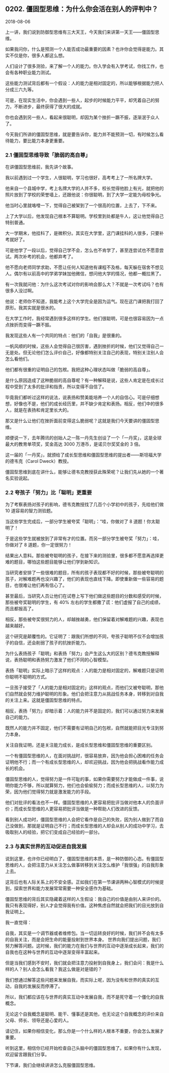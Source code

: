 ## 0202. 僵固型思维：为什么你会活在别人的评判中？

2018-08-06

上一讲，我们说到防御型思维有三大天王，今天我们来讲第一天王——僵固型思维。

如果我问你，什么是预测一个人能否成功最重要的因素？也许你会觉得是能力。其实不仅是你，很多人都这么想。

人们设计了很多测验，来了解一个人的能力。你入学会有入学考试，你找工作，也会有各种职业能力测试。

这些能力测试背后都有一个假设：人的能力是相对固定的，所以能够根据能力把人分成三六九等。

可是，在现实生活中，你会遇到一些人，起步的时候能力平平，却凭着自己的努力，不断进步，最终获得了很大的成就。

你也会遇到另一些人，看起来很聪明，却因为某个挫折一蹶不振，逐渐泯于众人了。

今天我们所讲的僵固型思维，就是要告诉你，能力并不能预测一切，有时候怎么看待能力，要比能力本身更重要。

### 2.1 僵固型思维导致「脆弱的高自尊」

在讲僵固型思维前，我先讲个故事。

我以前遇到过一个学生，人很聪明，学习也很好，高考考上了一所名牌大学。

他来自一个县城中学，考上名牌大学的人并不多，校长觉得他脸上有光，就把他的照片放到了学校的荣誉墙上，还跟他说：你很聪明，到了大学一定能为母校争光。

他当时心里就咯噔一下，觉得自己被架到了一个很高的位置，上去了，下不来。

上了大学以后，他发现自己根本不算聪明。学校里到处都是牛人，这让他觉得自己特别普通。

大一学期末，他挂科了，是微积分。其实在大学里，这门课挂科的人很多，只要补考就好了。

可是他学了一段以后，觉得自己学不会，怎么也不肯学了，甚至连尝试也不愿意尝试。两次补考的机会，他都弃考了。

他不愿向老师同学求助，不愿让任何人知道他有课程不及格，每天躲在宿舍不想见人。偶尔有以前高中的学弟学妹加他微信，想问他大学的情况，他都一概拉黑了。

有一次我就问他：为什么这次考试对你的影响会那么大？不就是一次考试吗？也有很多人没过啊。

他说：老师你不知道，我能考上这个大学完全是因为运气。现在这门课把我打回了原形。我其实就是很水的。

在大学工作时，我经常遇到很多这样的学生。他们很聪明，可是也很容易因为一点点挫折而变得一蹶不振。

我发现这些人有一个共同的特点：他们的「自我」是很重的。

一帆风顺的时候，这些人会觉得自己很厉害，遇到挫折的时候，他们又觉得自己一无是处。但无论他们怎么评价自己，好像都特别关注自己的表现，特别关注别人会怎么看他们。

他们都有很重的证明自己的包袱。我把这种心理状态叫做「脆弱的高自尊」。

是什么原因造成了这种脆弱的高自尊呢？有一种解释是说，这些人肯定是在成长过程中受到了太多的批评和指责，所以变得不自信了。

毕竟我们都听过这样的说法，说表扬和赞美能培养一个人的自信心。可是仔细想想，好像也不是，他们的成长经历里，并不缺少肯定和表扬。相反，他们中的很多人，就是在表扬和肯定里长大的。

那又是什么让他们在挫折面前变得这么脆弱呢？这就是我们今天要讲的僵固型思维。

顺便说一下，去年腾讯的创始人之一陈一丹先生创设了一个「一丹奖」，这是全球最大的教育单项奖，奖金高达 3000 万港币，是诺贝尔奖奖金的 3 倍。

这一届的「一丹奖」，就颁给了成长型思维和僵固型思维的提出者——斯坦福大学的德韦克（Carol Dweck）教授。

僵固型思维到底在讲什么，能够让德韦克教授获此殊荣呢？让我们先从她的一个著名实验说起。

### 2.2 夸孩子「努力」比「聪明」更重要

为了考察表扬对孩子的影响，德韦克教授找了几百个小学初中的孩子，先给他们做 10 道容易的智力测验题。

当这些学生完成后，一部分学生被夸奖「聪明」：“哇，你做对了 8 道题！你太聪明了！

于是这些学生就被放到了非常有才的位置。而另一部分学生被夸奖「努力」：哇，你做对了 8 道题，你一定很努力！

结果出人意料。那些被夸聪明的孩子，在接下来的测验里，很多都不愿意再选择更难的题目，哪怕这些题目能够让他们学到新知识。

当研究者安排了一些很难的题目，所有的孩子表现都不好的时候，那些被夸聪明的孩子，对解难题再也没兴趣了，他们的表现也直线下降。即使重新做一些容易的题目，也很难让他们再有信心了。

甚至最后，当研究人员让他们在试卷上写下他们做这些题目的分数和感受的时候，那些被夸奖聪明的学生，有 40% 左右的学生都撒了谎：他们虚报了自己的成绩，而且都报高了。

相反，那些被夸奖很努力的人，却越挫越勇，他们保留着对解难题的兴趣，表现也越来越好。

这个研究是颠覆性的。它证明了：跟我们所想的不同，夸孩子聪明不仅不会增加孩子的自信，还会削弱了孩子的抗挫折能力。

为什么表扬孩子「聪明」和表扬「努力」会产生这么大的区别？德韦克教授解释说，表扬聪明和表扬努力激发了他们不同的心智模型。

表扬「聪明」实际上暗示了这样的观点：人的能力是相对固定的，解难题只是证明你聪明不聪明的方式。

一旦孩子接受了「人的能力是相对固定的」这样的观点，而他们又被夸聪明，那他们自然就会努力维护聪明的形象。他们会把注意力从挑战任务本身，转移到对自我的关注上来。这就是僵固型思维的特点。

相反，表扬「努力」却暗示着：人的能力并不是固定的，我们可以通过努力来发展自己的能力。

既然人的能力并不固定，他们不需要有证明自己的包袱，自然就能把目光专注到努力本身。

关注自我证明，还是关注能力成长，是成长型思维和僵固型思维的重要区别。

一个有僵固型思维的人，在面对挑战时，很容易放弃，因为他会担心困难的任务会证明他不行；而一个有成长型思维的人，却欢迎挑战，因为他会把挑战看作能力成长的机会。

僵固型思维的人，觉得努力是一件可耻的事，如果你需要努力才能做成一件事，说明你能力不够，所以就算努力，他们也会偷偷努力；而成长型思维的人，以努力为荣，因为他们觉得努力就是激发能力的手段。

他们对批评的看法也不一样。僵固型思维的人更容易把批评当做对他本人的负面评价；而成长型思维的人更容易把批评当做是一种帮助人们改进的反馈。

看到别人成功时，僵固型思维的人会把它看作是自己的失败，因为别人做到了而自己没做到，那就是证明自己不行；而成长型思维的人却会从别人的成功中学习，去吸取别人的经验，把它们变成自己经验的一部分。 

### 2.3 与真实世界的互动促进自我发展

说到这里，也许你已经明白了，僵固型思维的本质，是一种防御的心态。有僵固型思维的人，会把注意力从关注怎么做事转移到关注怎么维护「我很强」的自我形象上去。

这背后也有人际关系上的不安全感。正如我们在第一节课讲两种心智模式的时候提到，探索世界和能力发展常常需要一种安全感作为基础。

僵固型思维的背后其实隐藏着这样的人生假设：我自己的价值是由别人来评价的。我只有表现得好，别人才会觉得我有价值。这种焦虑自然就会把我们的目光放到自我证明上。

我一直觉得：

自我，其实是一个调节器或者维修包。当一切运转良好的时候，我们并不会有太多的自我关注，而是会把生命的能量投射到世界本身。
世界向我们提出问题，我们努力解答问题。这时候，我们的能力在我们与世界的互动中逐渐成长起来，我们的自我也在这种与世界的互动中逐渐变得丰富起来。

但是当我们感到不安时，我们就会把注意力投射到自我身上，我们会问：我是什么样的人？别人会怎么看我？我这么做是对是错的？

我们想通过解答这些问题来发展自我，而实际上呢，因为没有和世界的真实的互动，自我的发展反而停滞了。

所以，我们都应该在与世界的真实互动中发展自我，而不是死守着一个僵化的自我概念。

无论这个自我概念是聪明、能干、懂事还是其他，也无论这个自我概念的评价来自父母、师长、领导还是心爱的人。

请记住，如果你相信变化，那么你是一个什么样的人根本不重要，你会怎么发展才重要。

听到这里，相信你已经开始检查自己头脑中的僵固型思维了。如果你有什么发现，欢迎留言跟我们分享。

下节课，我们会继续讲讲怎么克服僵固型思维。


